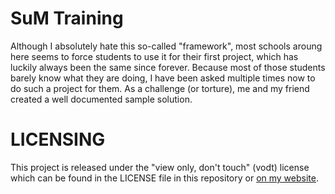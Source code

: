 # SuM Training

Although I absolutely hate this so-called "framework", most schools aroung here seems to force students to use it for their first project, which has luckily always been the same since forever. Because most of those students barely know what they are doing, I have been asked multiple times now to do such a project for them. As a challenge (or torture), me and my friend created a well documented sample solution.

# LICENSING

This project is released under the "view only, don't touch" (vodt) license which can be found in the LICENSE file in this repository or [on my website](https://theultimatehose.github.io/vodt-license/index.txt).